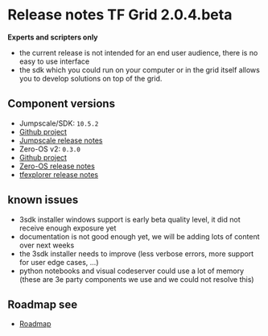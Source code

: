 # Release notes TF Grid 2.0.4.beta

**Experts and scripters only**

- the current release is not intended for an end user audience, there is no easy to use interface
- the sdk which you could run on your computer or in the grid itself allows you to develop solutions on top of the grid.

## Component versions

- Jumpscale/SDK: `10.5.2`
- [Github project](https://github.com/orgs/Threefoldtech/projects/69)
- [Jumpscale release notes](https://github.com/Threefoldtech/jumpscaleX_core/releases/tag/v10.5.2)
- Zero-OS v2: `0.3.0`
- [Github project](https://github.com/orgs/Threefoldtech/projects/21)
- [Zero-OS release notes](https://github.com/Threefoldtech/zos/releases/tag/v0.3.0)
- [tfexplorer release notes](https://github.com/Threefoldtech/tfexplorer/releases/tag/v0.2.6)

## known issues

- 3sdk installer windows support is early beta quality level, it did not receive enough exposure yet
- documentation is not good enough yet, we will be adding lots of content over next weeks
- the 3sdk installer needs to improve (less verbose errors, more support for user edge cases, ...)
- python notebooks and visual codeserver could use a lot of memory (these are 3e party components we use and we could not resolve this)

## Roadmap see

- [Roadmap](threefold:roadmap.md)
